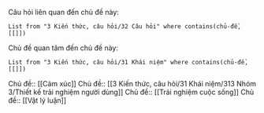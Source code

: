 Câu hỏi liên quan đến chủ đề này:
```dataview
List from "3 Kiến thức, câu hỏi/32 Câu hỏi" where contains(chủ-đề,[[]]) 
```

Chủ đề quan tâm đến chủ đề này:
```dataview
List from "3 Kiến thức, câu hỏi/31 Khái niệm" where contains(chủ-đề,[[]]) 
```
Chủ đề:: [[Cảm xúc]]
Chủ đề:: [[3 Kiến thức, câu hỏi/31 Khái niệm/313 Nhóm 3/Thiết kế trải nghiệm người dùng]]
Chủ đề:: [[Trải nghiệm cuộc sống]]
Chủ đề:: [[Vật lý luận]]